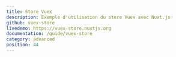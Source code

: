 ```yaml
---
title: Store Vuex
description: Exemple d'utilisation du store Vuex avec Nuxt.js
github: vuex-store
livedemo: https://vuex-store.nuxtjs.org
documentation: /guide/vuex-store
category: advanced
position: 44
---
```

